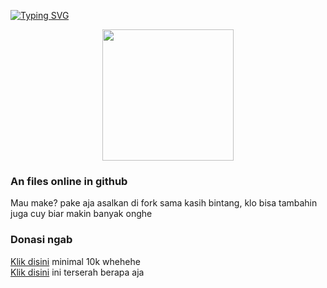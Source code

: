[![Typing SVG](https://readme-typing-svg.herokuapp.com?color=%2336BCF7&lines=Hai+;Selamat+menggunakan+yaa)](https://github.com/Chandra-XD/ItsukaChan)<br>

<p align="center">
  <img src="https://telegra.ph/file/372a3b3957a06baccbfe9.jpg" size=210" width="210" height="210"/>
</p>

### An files online in github
Mau make? pake aja asalkan di fork sama kasih bintang, klo bisa tambahin juga cuy biar makin banyak onghe

### Donasi ngab
[Klik disini](https://saweria.com/pnggilajacn) minimal 10k whehehe <br>
[Klik disini](https://trakteer.id/pnggilajacn) ini terserah berapa aja
